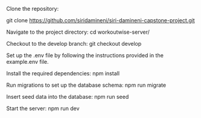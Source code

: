 Clone the repository:

git clone https://github.com/siridamineni/siri-damineni-capstone-project.git

Navigate to the project directory:
cd workoutwise-server/

Checkout to the develop branch:
git checkout develop

Set up the .env file by following the instructions provided in the example.env file.

Install the required dependencies:
npm install

Run migrations to set up the database schema:
npm run migrate

Insert seed data into the database:
npm run seed

Start the server:
npm run dev
